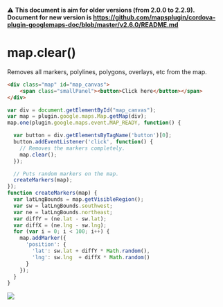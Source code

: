 :warning: **This document is aim for older versions (from 2.0.0 to 2.2.9).
Document for new version is https://github.com/mapsplugin/cordova-plugin-googlemaps-doc/blob/master/v2.6.0/README.md**

# map.clear()

Removes all markers, polylines, polygons, overlays, etc from the map.

```html
<div class="map" id="map_canvas">
    <span class="smallPanel"><button>Click here</button></span>
</div>
```

```js
var div = document.getElementById("map_canvas");
var map = plugin.google.maps.Map.getMap(div);
map.one(plugin.google.maps.event.MAP_READY, function() {

  var button = div.getElementsByTagName('button')[0];
  button.addEventListener('click', function() {
    // Removes the markers completely.
    map.clear();
  });

  // Puts random markers on the map.
  createMarkers(map);
});
function createMarkers(map) {
  var latLngBounds = map.getVisibleRegion();
  var sw = latLngBounds.southwest;
  var ne = latLngBounds.northeast;
  var diffY = (ne.lat - sw.lat);
  var diffX = (ne.lng - sw.lng);
  for (var i = 0; i < 100; i++) {
    map.addMarker({
      'position': {
        'lat': sw.lat + diffY * Math.random(),
        'lng': sw.lng  + diffX * Math.random()
      }
    });
  }
}
```

![](image.gif)

